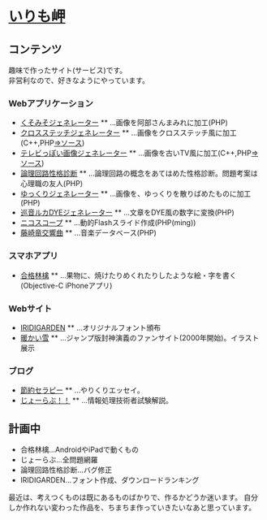 # <a href="https://irikida.moe/index.html">いりも岬</a>
## コンテンツ

趣味で作ったサイト(サービス)です。<br>
非営利なので、好きなようにやっています。

### Webアプリケーション

* <a href="http://mnlab.sakura.ne.jp/abe/">くそみそジェネレーター</a>
 ** …画像を阿部さんまみれに加工(PHP)
* <a href="http://mnlab.sakura.ne.jp/cross/">クロスステッチジェネレーター</a>
 ** …画像をクロスステッチ風に加工(C++,PHP<a href="http://github.com/irimo/cross/">⇒ソース</a>)</small>
* <a href="http://mnlab.sakura.ne.jp/tvppoi/">テレビっぽい画像ジェネレーター</a>
 ** …画像を古いTV風に加工(C++,PHP<a href="http://github.com/irimo/tvppoi/">⇒ソース</a>)
* <a href="http://mnlab.sakura.ne.jp/kairo/">論理回路性格診断</a>
 ** …論理回路の概念をあてはめた性格診断。問題考案は心理職の友人(PHP)
* <a href="http://mnlab.sakura.ne.jp/slowly/">ゆっくりジェネレーター</a>
 ** …画像を、ゆっくりを散りばめたものに加工(PHP)
* <a href="http://mnlab.sakura.ne.jp/DYE/">巡音ルカDYEジェネレーター</a>
 ** …文章をDYE風の数字に変換(PHP)
* <a href="http://mym.g.ribbon.to/nicoscope/">ニコスコープ</a>
 ** …動的Flashスライド作成(PHP(ming))
* <a href="http://mnlab.sakura.ne.jp/symphony/index.php">藤崎竜交響曲</a>
 ** …音楽データベース(PHP)

### スマホアプリ
* <a href="http://irikida.moe/passapple/">合格林檎</a>
 ** …果物に、焼けたりめくれたりしたような絵・字を書く(Objective-C iPhoneアプリ)

### Webサイト
* <a href="http://mnlab.sakura.ne.jp/garden/">IRIDIGARDEN</a>
 ** …オリジナルフォント頒布
* <a href="http://mnlab.sakura.ne.jp/irimo/">暖かい雪</a>
 ** …ジャンプ版封神演義のファンサイト(2000年開始)。イラスト展示

### ブログ
* <a href="http://irikida.moe/money/">節約セラピー</a>
 ** …やりくりエッセイ。
* <a href="http://ipa-love.matrix.jp/">じょーらぶ！！</a>
 ** …情報処理技術者試験解説。


## 計画中
* 合格林檎...AndroidやiPadで動くもの
* じょーらぶ...全問題網羅
* 論理回路性格診断...バグ修正
* IRIDIGARDEN...フォント作成、ダウンロードランキング

最近は、考えつくものは既にあるものばかりで、作るかどうか迷います。
自分しか作れない変わった作品を、ちまちま作っていきたいなあと思っています。
